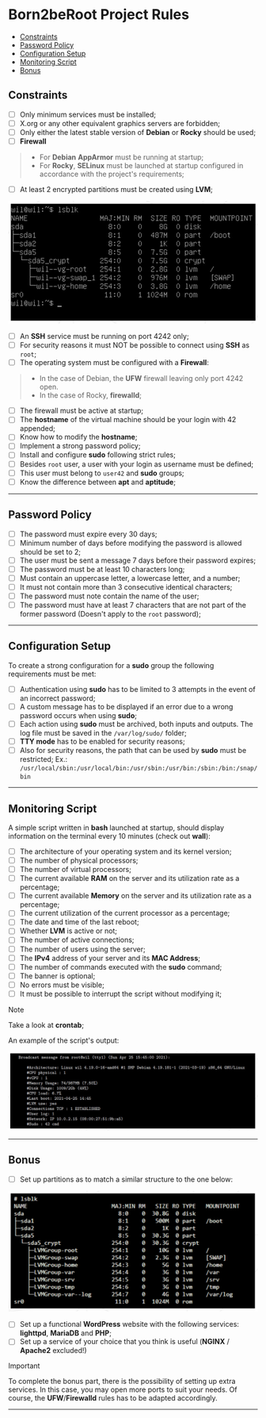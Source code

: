 # Born2beRoot Project Rules

<!-- mtoc-start -->

* [Constraints](#constraints)
* [Password Policy](#password-policy)
* [Configuration Setup](#configuration-setup)
* [Monitoring Script](#monitoring-script)
* [Bonus](#bonus)

<!-- mtoc-end -->

## Constraints
- [ ] Only minimum services must be installed;
- [ ] X.org or any other equivalent graphics servers are forbidden;
- [ ] Only either the latest stable version of **Debian** or **Rocky** should be used;
- [ ] **Firewall**
> - For **Debian** **AppArmor** must be running at startup;
> - For **Rocky**, **SELinux** must be launched at startup configured in accordance with the project's requirements;
- [ ] At least 2 encrypted partitions must be created using **LVM**;

![Partitions IMG](IMG/partitions.jpeg)

- [ ] An **SSH** service must be running on port 4242 only;
- [ ] For security reasons it must NOT be possible to connect using **SSH** as `root`;
- [ ] The operating system must be configured with a **Firewall**:
> - In the case of Debian, the **UFW** firewall leaving only port 4242 open.
> - In the case of Rocky, **firewalld**;
- [ ] The firewall must be active at startup;
- [ ] The **hostname** of the virtual machine should be your login with 42 appended;
- [ ] Know how to modify the **hostname**;
- [ ] Implement a strong password policy;
- [ ] Install and configure **sudo** following strict rules;
- [ ] Besides `root` user, a user with your login as username must be defined;
- [ ] This user must belong to `user42` and **sudo** groups;
- [ ] Know the difference between **apt** and **aptitude**;

___
## Password Policy

- [ ] The password must expire every 30 days;
- [ ] Minimum number of days before modifying the password is allowed should be set to 2;
- [ ] The user must be sent a message 7 days before their password expires;
- [ ] The password must be at least 10 characters long;
- [ ] Must contain an uppercase letter, a lowercase letter, and a number;
- [ ] It must not contain more than 3 consecutive identical characters;
- [ ] The password must note contain the name of the user;
- [ ] The password must have at least 7 characters that are not part of the former password (Doesn't apply to the `root` password);

___
## Configuration Setup

To create a strong configuration for a **sudo** group the following requirements must be met:

- [ ] Authentication using **sudo** has to be limited to 3 attempts in the event of an incorrect password;
- [ ] A custom message has to be displayed if an error due to a wrong password occurs when using **sudo**;
- [ ] Each action using **sudo** must be archived, both inputs and outputs. The log file must be saved in the `/var/log/sudo/` folder;
- [ ] **TTY mode** has to be enabled for security reasons;
- [ ] Also for security reasons, the path that can be used by **sudo** must be restricted;
Ex.: `/usr/local/sbin:/usr/local/bin:/usr/sbin:/usr/bin:/sbin:/bin:/snap/bin`

___
## Monitoring Script

A simple script written in **bash** launched at startup, should display information on the terminal every 10 minutes (check out **wall**):

- [ ] The architecture of your operating system and its kernel version;
- [ ] The number of physical processors;
- [ ] The number of virtual processors;
- [ ] The current available **RAM** on the server and its utilization rate as a percentage;
- [ ] The current available **Memory** on the server and its utilization rate as a percentage;
- [ ] The current utilization of the current processor as a percentage;
- [ ] The date and time of the last reboot;
- [ ] Whether **LVM** is active or not;
- [ ] The number of active connections;
- [ ] The number of users using the server;
- [ ] The **IPv4** address of your server and its **MAC Address**;
- [ ] The number of commands executed with the **sudo** command;
- [ ] The banner is optional;
- [ ] No errors must be visible;
- [ ] It must be possible to interrupt the script without modifying it;

> [!NOTE]
> Take a look at **crontab**;

An example of the script's output:

![Monitoring Script IMG](IMG/monitoring.jpeg)
___

## Bonus

- [ ] Set up partitions as to match a similar structure to the one below:

![Partitions Bonus IMG](IMG/partitions_bonus.jpeg)

- [ ] Set up a functional **WordPress** website with the following services: **lighttpd**, **MariaDB** and **PHP**;
- [ ] Set up a service of your choice that you think is useful (**NGINX** / **Apache2** excluded!)

> [!Important]
> To complete the bonus part, there is the possibility of setting up extra services. In this case, you may open more ports to suit your needs. Of course, the **UFW**/**Firewalld** rules has to be adapted accordingly.

___
